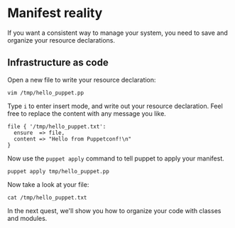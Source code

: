 # Manifest reality

If you want a consistent way to manage your system, you need to save and
organize your resource declarations.

## Infrastructure as code

Open a new file to write your resource declaration:

    vim /tmp/hello_puppet.pp

Type `i` to enter insert mode, and write out your resource declaration. Feel
free to replace the content with any message you like.

```puppet
file { '/tmp/hello_puppet.txt':
  ensure  => file,
  content => "Hello from Puppetconf!\n"
}
```

Now use the `puppet apply` command to tell puppet to apply your manifest.

    puppet apply tmp/hello_puppet.pp

Now take a look at your file:

    cat /tmp/hello_puppet.txt

In the next quest, we'll show you how to organize your code with classes
and modules.
